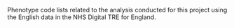 Phenotype code lists related to the analysis conducted for this project using the English data in the NHS Digital TRE for England.
